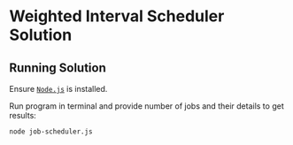 # Weighted Interval Scheduler Solution

## Running Solution
Ensure [`Node.js`](https://nodejs.org/en) is installed.

Run program in terminal and provide number of jobs and their details to get results:

```
node job-scheduler.js
```